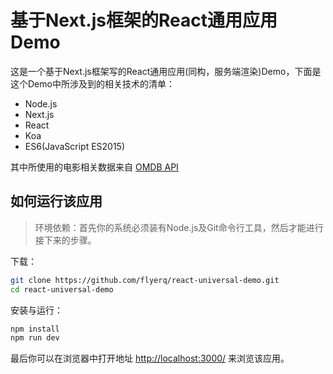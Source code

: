 # 基于Next.js框架的React通用应用Demo

这是一个基于Next.js框架写的React通用应用(同构，服务端渲染)Demo，下面是这个Demo中所涉及到的相关技术的清单：

* Node.js
* Next.js
* React
* Koa
* ES6(JavaScript ES2015)

其中所使用的电影相关数据来自 [OMDB API](http://www.omdbapi.com/)

## 如何运行该应用

> 环境依赖：首先你的系统必须装有Node.js及Git命令行工具，然后才能进行接下来的步骤。

下载：

```bash
git clone https://github.com/flyerq/react-universal-demo.git
cd react-universal-demo
```

安装与运行：

```bash
npm install
npm run dev
```

最后你可以在浏览器中打开地址 [http://localhost:3000/](http://localhost:3000/) 来浏览该应用。
